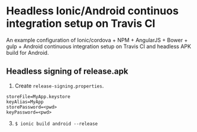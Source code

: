 # Headless Ionic/Android continuos integration setup on Travis CI

An example configuration of Ionic/cordova + NPM + AngularJS + Bower + gulp + Android continuous integration setup on Travis CI and headless APK build for Android.

## Headless signing of release.apk

1) Create `release-signing.properties`.

```
storeFile=MyApp.keystore
keyAlias=MyApp
storePassword=<pwd>
keyPassword=<pwd>
```

3) `$ ionic build android --release`
